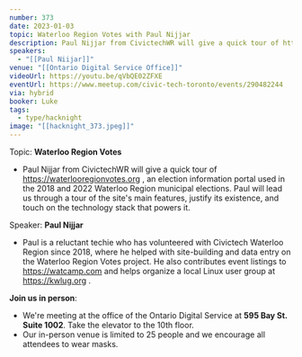 ```yaml
---
number: 373
date: 2023-01-03
topic: Waterloo Region Votes with Paul Nijjar
description: Paul Nijjar from CivictechWR will give a quick tour of https://waterlooregionvotes.org , an election information portal used in the 2018 and 2022 Waterloo Region municipal elections. Paul will lead us through a tour of the site's main features, justify its existence, and touch on the technology stack that powers it.
speakers:
  - "[[Paul Niijar]]"
venue: "[[Ontario Digital Service Office]]"
videoUrl: https://youtu.be/qVbQE02ZFXE
eventUrl: https://www.meetup.com/civic-tech-toronto/events/290482244
via: hybrid
booker: Luke
tags:
  - type/hacknight
image: "[[hacknight_373.jpeg]]"
---
```


Topic: **Waterloo Region Votes**

* Paul Nijjar from CivictechWR will give a quick tour of https://waterlooregionvotes.org , an election information portal used in the 2018 and 2022 Waterloo Region municipal elections. Paul will lead us through a tour of the site's main features, justify its existence, and touch on the technology stack that powers it.

Speaker: **Paul Nijjar**

* Paul is a reluctant techie who has volunteered with Civictech Waterloo Region since 2018, where he helped with site-building and data entry on the Waterloo Region Votes project. He also contributes event listings to https://watcamp.com and helps organize a local Linux user group at https://kwlug.org .

**Join us in person**:

* We're meeting at the office of the Ontario Digital Service at **595 Bay St. Suite 1002**. Take the elevator to the 10th floor.
* Our in-person venue is limited to 25 people and we encourage all attendees to wear masks.